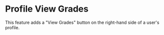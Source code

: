 # Profile View Grades

This feature adds a "View Grades" button on the right-hand side of a user's profile.